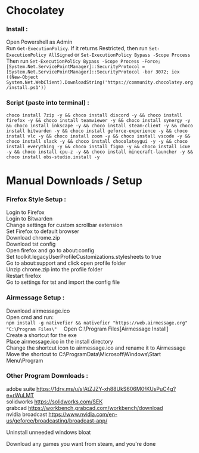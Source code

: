 # Chocolatey

### Install :

Open Powershell as Admin  
Run `Get-ExecutionPolicy`. If it returns Restricted, then run `Set-ExecutionPolicy AllSigned` or `Set-ExecutionPolicy Bypass -Scope Process`  
Then run `Set-ExecutionPolicy Bypass -Scope Process -Force; [System.Net.ServicePointManager]::SecurityProtocol = [System.Net.ServicePointManager]::SecurityProtocol -bor 3072; iex ((New-Object System.Net.WebClient).DownloadString('https://community.chocolatey.org/install.ps1'))`  


### Script (paste into terminal) :

`
choco install 7zip -y && choco install discord -y && choco install firefox -y && choco install teamviewer -y && choco install synergy -y && choco install inkscape -y && choco install steam-client -y && choco install bitwarden -y && choco install geforce-experience -y && choco install vlc -y && choco install zoom -y && choco install vscode -y && choco install slack -y && choco install chocolateygui -y -y && choco install everything -y && choco install figma -y && choco install icue -y && choco install cpu-z -y && choco install minecraft-launcher -y && choco install obs-studio.install -y
`


# Manual Downloads / Setup

### Firefox Style Setup :

Login to Firefox  
Login to Bitwarden  
Change settings for custom scrollbar extension  
Set Firefox to default browser  
Download chrome.zip  
Download tst config  
Open firefox and go to about:config  
Set toolkit.legacyUserProfileCustomizations.stylesheets to true  
Go to about:support and click open profile folder  
Unzip chrome.zip into the profile folder  
Restart firefox  
Go to settings for tst and import the config file  

### Airmessage Setup :

Download airmessage.ico  
Open cmd and run:  
`
npm install -g nativefier && nativefier "https://web.airmessage.org" "C:\Program Files\"  
`
Open C:\Program Files\[Airmessage Install]  
Create a shortcut for the exe  
Place airmessage.ico in the install directory  
Change the shortcut icon to airmessage.ico and rename it to Airmessage  
Move the shortcut to C:\ProgramData\Microsoft\Windows\Start Menu\Program  


### Other Program Downloads :

adobe suite 	https://1drv.ms/u/s!AtZJZY-xh88UkS606M0fKUsPuC4g?e=rWuLMT  
solidworks	  https://solidworks.com/SEK  
grabcad	    	https://workbench.grabcad.com/workbench/download  
nvidia broadcast    https://www.nvidia.com/en-us/geforce/broadcasting/broadcast-app/  

Uninstall unneeded windows bloat  

Download any games you want from steam, and you're done
